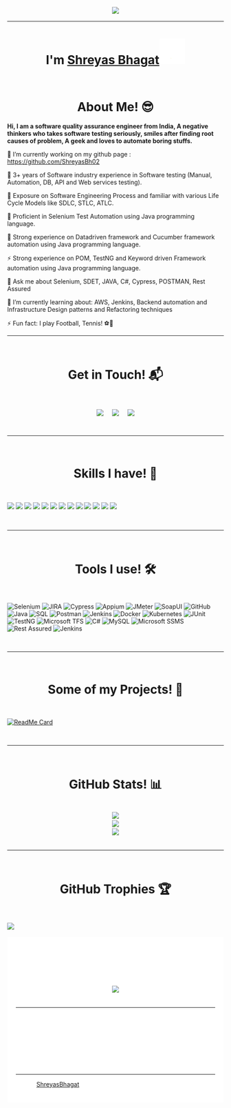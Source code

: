 <p align="center">
  <img src="https://miro.medium.com/max/2048/1*OohqW5DGh9CQS4hLY5FXzA.png" height="230"/>
</p>
<hr>
<h1 align="center">I'm <a href="https://github.com/ShreyasBh02">Shreyas Bhagat<a><img src="https://github.com/Kathryn-Jie/Kathryn-Jie/blob/main/wave.gif" width="60px"/></h1>
<Br>
<h1 align="center">About Me! 😎</h1>

**Hi, I am a software quality assurance engineer from India, A negative thinkers who takes software testing seriously, smiles after finding root causes of problem, A geek and loves to automate boring stuffs.**


🔭 I’m currently working on my github page : https://github.com/ShreyasBh02

🔭 3+ years of Software industry experience in Software testing (Manual, Automation, DB, API and Web services testing).

🌱 Exposure on Software Engineering Process and familiar with various Life Cycle Models like SDLC, STLC, ATLC.

👯 Proficient in Selenium Test Automation using Java programming language.

🥅 Strong experience on Datadriven framework and Cucumber framework automation using Java programming language.

⚡ Strong experience on POM, TestNG and Keyword driven Framework automation using Java programming language.

💬 Ask me about Selenium, SDET, JAVA, C#, Cypress, POSTMAN, Rest Assured

🌱 I’m currently learning about:
    AWS, Jenkins, Backend automation and Infrastructure Design patterns and Refactoring techniques

⚡  Fun fact: I play Football, Tennis! ⚽🎾
  
<hr>
<Br>
<h1 align="center">Get in Touch! 📬</h1>
<Br>
<p align="center">
<a href="https://www.linkedin.com/in/shreyas-bhagat-63b994155/" target="blank"><img align="center" src="https://img.shields.io/badge/Shreyas Bhagat-0077B5?style=for-the-badge&logo=linkedin&logoColor=white" /></a> &nbsp;&nbsp;&nbsp;  <a href="mailto:shreyasbhagat98@gmail.com" target="blank"><img align="center" src="https://img.shields.io/badge/Shreyas Bhagat-D14836?style=for-the-badge&logo=gmail&logoColor=white" /></a>    &nbsp;&nbsp;&nbsp;       <a href="https://github.com/ShreyasBh02" target="blank"><img align="center" src="https://img.shields.io/badge/Shreyas-100000?style=for-the-badge&logo=github&logoColor=white" /></a>
</p>
  
<Br>
<hr>
<Br>
<h1 align="center">Skills I have! 🧩</h1>
<Br>


![](https://img.shields.io/badge/%20Automation%20Testing-brightgreen?style=for-the-badge) ![](https://img.shields.io/badge/Manual%20Testing-blue?style=for-the-badge) ![](https://img.shields.io/badge/API%20Testing-red?style=for-the-badge) ![](https://img.shields.io/badge/Web%20Services%20Testing-orange?style=for-the-badge)  ![](https://img.shields.io/badge/Database%20Testing-yellow?style=for-the-badge)  ![](https://img.shields.io/badge/Performance%20Testing-lightgrey?style=for-the-badge) ![](https://img.shields.io/badge/Load%20Testing-lightblue?style=for-the-badge)  ![](https://img.shields.io/badge/Functional%20Testing-brightgreen?style=for-the-badge) ![](https://img.shields.io/badge/Regression%20Testing-blue?style=for-the-badge)  ![](https://img.shields.io/badge/Smoke%20Testing-red?style=for-the-badge)  ![](https://img.shields.io/badge/Unit%20Testing-orange?style=for-the-badge)  ![](https://img.shields.io/badge/Integration%20Testing-yellow?style=for-the-badge)  ![](https://img.shields.io/badge/Agile%20Testing-lightgrey?style=for-the-badge) 

  
<Br>
<hr>
<Br>
<h1 align="center">Tools I use! 🛠️</h1>
<Br>
 
![Selenium](https://img.shields.io/badge/Selenium-43B02A?style=for-the-badge&logo=selenium&logoColor=white) ![JIRA](https://img.shields.io/badge/JIRA-0052CC?style=for-the-badge&logo=jira&logoColor=white) ![Cypress](https://img.shields.io/badge/Cypress-17202C?style=for-the-badge&logo=cypress&logoColor=white) ![Appium](https://img.shields.io/badge/Appium-1A73E8?style=for-the-badge&logo=appium&logoColor=white) ![JMeter](https://img.shields.io/badge/JMeter-D22128?style=for-the-badge&logo=apache&logoColor=white)  ![SoapUI](https://img.shields.io/badge/SoapUI-6DB33F?style=for-the-badge&logo=soapui&logoColor=white) ![GitHub](https://img.shields.io/badge/GitHub-181717?style=for-the-badge&logo=github&logoColor=white) ![Java](https://img.shields.io/badge/Java-007396?style=for-the-badge&logo=java&logoColor=white) ![SQL](https://img.shields.io/badge/SQL-4479A1?style=for-the-badge&logo=postgresql&logoColor=white)  ![Postman](https://img.shields.io/badge/Postman-FF6C37?style=for-the-badge&logo=postman&logoColor=white) ![Jenkins](https://img.shields.io/badge/Jenkins-D24939?style=for-the-badge&logo=jenkins&logoColor=white) ![Docker](https://img.shields.io/badge/Docker-2496ED?style=for-the-badge&logo=docker&logoColor=white)  ![Kubernetes](https://img.shields.io/badge/Kubernetes-326CE5?style=for-the-badge&logo=kubernetes&logoColor=white) ![JUnit](https://img.shields.io/badge/JUnit-25A162?style=for-the-badge&logo=junit5&logoColor=white) ![TestNG](https://img.shields.io/badge/TestNG-FF5733?style=for-the-badge&logo=testng&logoColor=white) ![Microsoft TFS](https://img.shields.io/badge/Microsoft%20TFS-0078D7?style=for-the-badge&logo=azure-devops&logoColor=white) ![C#](https://img.shields.io/badge/C%23-239120?style=for-the-badge&logo=c-sharp&logoColor=white) ![MySQL](https://img.shields.io/badge/MySQL-4479A1?style=for-the-badge&logo=mysql&logoColor=white) ![Microsoft SSMS](https://img.shields.io/badge/Microsoft%20SSMS-CC2927?style=for-the-badge&logo=microsoft-sql-server&logoColor=white) ![Rest Assured](https://img.shields.io/badge/Rest%20Assured-lightblue?style=for-the-badge)
![Jenkins](https://img.shields.io/badge/Jenkins-D24939?style=for-the-badge&logo=jenkins&logoColor=white) 



<Br>
<hr>
<Br>
<h1 align="center">Some of my Projects! 🎨</h1>
<Br>
  
[![ReadMe Card](https://github-readme-stats.vercel.app/api/pin/?username=Aryagm&repo=California_Housing_Prices)](https://github.com/Aryagm/California_Housing_Prices)



<Br>
<hr>
<Br>
<h1 align="center">GitHub Stats! 📊</h1>
<Br>

<div align="center">
  <img src="https://github-readme-stats.vercel.app/api?username=ShreyasBh02&theme=radical&hide_border=false&include_all_commits=false&count_private=false" />
  <br/>
  <img src="https://github-readme-streak-stats.herokuapp.com/?user=ShreyasBh02&theme=radical&hide_border=false" />
  <br/>
  <img src="https://github-readme-stats.vercel.app/api/top-langs/?username=ShreyasBh02&theme=radical&hide_border=false&include_all_commits=false&count_private=false&layout=compact" />
</div>

<Br>
<hr>
<Br>
<h1 align="center">GitHub Trophies 🏆</h1>
<Br>

![](https://github-profile-trophy.vercel.app/?username=ShreyasBh02&theme=discord&no-frame=false&no-bg=false&margin-w=4)

<div style="background-color: #ffffff; color: #ffffff; padding: 20px;">
    <div align="center">
        <h1>My Motto 🔥</h1>
    </div>
   
   <div style="text-align: center;">
    <div style="display: inline-block;">
        <img src="https://readme-typing-svg.herokuapp.com?font=Soucre+Code+Pro&duration=1700&color=12263A&background=ffffff&multiline=true&width=650&height=220&lines=while(true);..+brain.init();..+if(+world.contains(open_source));....++s+%3D+open_source.login(ShreyasBh02);....+s.explore();....+s.learn();....+s.contribute()" style="max-width: 100%; height: auto;">
    </div>
</div>



  
<Br>
<hr>
<Br>
<h1 align="center">Thank You! 🤵 </h1>
<Br>

------
  
Credit: [ShreyasBhagat](https://github.com/ShreyasBh02)
Last Edited on: 22/06/2021
